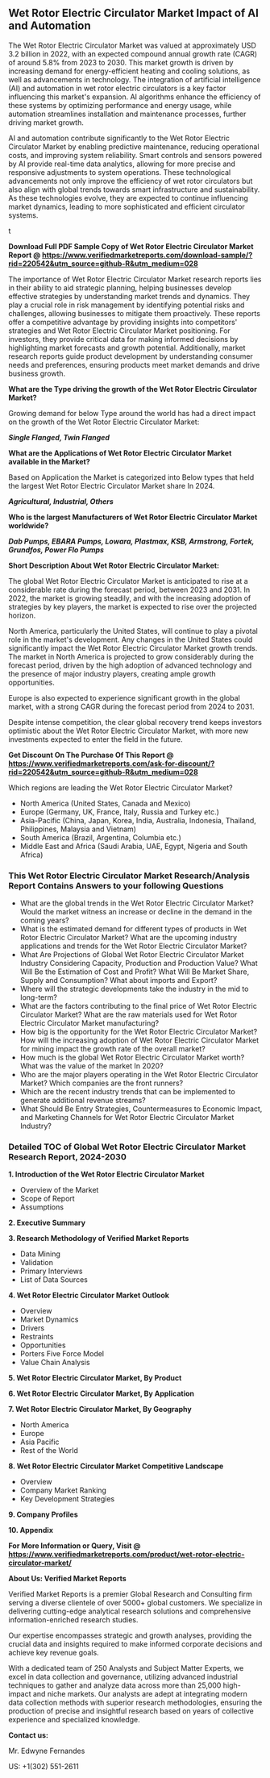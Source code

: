 <h2>Wet Rotor Electric Circulator Market Impact of AI and Automation</h2><p>The Wet Rotor Electric Circulator Market was valued at approximately USD 3.2 billion in 2022, with an expected compound annual growth rate (CAGR) of around 5.8% from 2023 to 2030. This market growth is driven by increasing demand for energy-efficient heating and cooling solutions, as well as advancements in technology. The integration of artificial intelligence (AI) and automation in wet rotor electric circulators is a key factor influencing this market's expansion. AI algorithms enhance the efficiency of these systems by optimizing performance and energy usage, while automation streamlines installation and maintenance processes, further driving market growth.</p><p>AI and automation contribute significantly to the Wet Rotor Electric Circulator Market by enabling predictive maintenance, reducing operational costs, and improving system reliability. Smart controls and sensors powered by AI provide real-time data analytics, allowing for more precise and responsive adjustments to system operations. These technological advancements not only improve the efficiency of wet rotor circulators but also align with global trends towards smart infrastructure and sustainability. As these technologies evolve, they are expected to continue influencing market dynamics, leading to more sophisticated and efficient circulator systems.</p>t</p><p id="" class=""><strong>Download Full PDF Sample Copy of Wet Rotor Electric Circulator Market Report @ <a href="https://www.verifiedmarketreports.com/download-sample/?rid=220542&utm_source=github-R&utm_medium=028" target="_blank">https://www.verifiedmarketreports.com/download-sample/?rid=220542&utm_source=github-R&utm_medium=028</a></strong></p><p>The importance of&nbsp;Wet Rotor Electric Circulator Market research reports lies in their ability to aid strategic planning, helping businesses develop effective strategies by understanding market trends and dynamics. They play a crucial role in risk management by identifying potential risks and challenges, allowing businesses to mitigate them proactively. These reports offer a competitive advantage by providing insights into competitors' strategies and Wet Rotor Electric Circulator Market positioning. For investors, they provide critical data for making informed decisions by highlighting market forecasts and growth potential. Additionally, market research reports guide product development by understanding consumer needs and preferences, ensuring products meet market demands and drive business growth.</p><p><strong>What are the&nbsp;Type driving the growth of the Wet Rotor Electric Circulator Market?</strong></p><p id="" class="">Growing demand for below Type around the world has had a direct impact on the growth of the Wet Rotor Electric Circulator Market:</p><em><strong>Single Flanged, Twin Flanged</strong></em></p><strong>What are the&nbsp;Applications&nbsp;of Wet Rotor Electric Circulator Market available in the Market?</strong></p><p id="" class="">Based on Application the Market is categorized into Below types that held the largest Wet Rotor Electric Circulator Market share In 2024.</p><em><strong>Agricultural, Industrial, Others</strong></em></p><strong>Who is the largest Manufacturers of Wet Rotor Electric Circulator Market worldwide?</strong></p><p><em><strong>Dab Pumps, EBARA Pumps, Lowara, Plastmax, KSB, Armstrong, Fortek, Grundfos, Power Flo Pumps</strong></em></p><p id="" class=""><strong>Short Description About Wet Rotor Electric Circulator Market:</strong></p><p>The global Wet Rotor Electric Circulator Market is anticipated to rise at a considerable rate during the forecast period, between 2023 and 2031. In 2022, the market is growing steadily, and with the increasing adoption of strategies by key players, the market is expected to rise over the projected horizon.</p><p>North America, particularly the United States, will continue to play a pivotal role in the market's development. Any changes in the United States could significantly impact the Wet Rotor Electric Circulator Market growth trends. The market in North America is projected to grow considerably during the forecast period, driven by the high adoption of advanced technology and the presence of major industry players, creating ample growth opportunities.</p><p>Europe is also expected to experience significant growth in the global market, with a strong CAGR during the forecast period from 2024 to 2031.</p><p>Despite intense competition, the clear global recovery trend keeps investors optimistic about the Wet Rotor Electric Circulator Market, with more new investments expected to enter the field in the future.</p><p id="" class=""><strong>Get Discount On The Purchase Of This Report @ <a href="https://www.verifiedmarketreports.com/ask-for-discount/?rid=220542&utm_source=github-R&utm_medium=028" target="_blank">https://www.verifiedmarketreports.com/ask-for-discount/?rid=220542&utm_source=github-R&utm_medium=028</a></strong></p>Which regions are leading the Wet Rotor Electric Circulator Market?</p><ul><li>North America (United States, Canada and Mexico)</li><li>Europe (Germany, UK, France, Italy, Russia and Turkey etc.)</li><li>Asia-Pacific (China, Japan, Korea, India, Australia, Indonesia, Thailand, Philippines, Malaysia and Vietnam)</li><li>South America (Brazil, Argentina, Columbia etc.)</li><li>Middle East and Africa (Saudi Arabia, UAE, Egypt, Nigeria and South Africa)</li></ul><h3 id="" class="">This Wet Rotor Electric Circulator Market Research/Analysis Report Contains Answers to your following Questions</h3><ul><li>What are the global trends in the Wet Rotor Electric Circulator Market? Would the market witness an increase or decline in the demand in the coming years?</li><li>What is the estimated demand for different types of products in Wet Rotor Electric Circulator Market? What are the upcoming industry applications and trends for the Wet Rotor Electric Circulator Market?</li><li>What Are Projections of Global Wet Rotor Electric Circulator Market Industry Considering Capacity, Production and Production Value? What Will Be the Estimation of Cost and Profit? What Will Be Market Share, Supply and Consumption? What about imports and Export?</li><li>Where will the strategic developments take the industry in the mid to long-term?</li><li>What are the factors contributing to the final price of Wet Rotor Electric Circulator Market? What are the raw materials used for Wet Rotor Electric Circulator Market manufacturing?</li><li>How big is the opportunity for the Wet Rotor Electric Circulator Market? How will the increasing adoption of Wet Rotor Electric Circulator Market for mining impact the growth rate of the overall market?</li><li>How much is the global Wet Rotor Electric Circulator Market worth? What was the value of the market In 2020?</li><li>Who are the major players operating in the Wet Rotor Electric Circulator Market? Which companies are the front runners?</li><li>Which are the recent industry trends that can be implemented to generate additional revenue streams?</li><li>What Should Be Entry Strategies, Countermeasures to Economic Impact, and Marketing Channels for Wet Rotor Electric Circulator Market Industry?</li></ul><h3 id="" class="">Detailed TOC of Global Wet Rotor Electric Circulator Market Research Report, 2024-2030</h3><p id="" class=""><strong>1. Introduction of the Wet Rotor Electric Circulator Market</strong></p><ul><li>Overview of the Market</li><li>Scope of Report</li><li>Assumptions</li></ul><p id="" class=""><strong>2. Executive Summary</strong></p><p id="" class=""><strong>3. Research Methodology of Verified Market Reports</strong></p><ul><li>Data Mining</li><li>Validation</li><li>Primary Interviews</li><li>List of Data Sources</li></ul><p id="" class=""><strong>4. Wet Rotor Electric Circulator Market Outlook</strong></p><ul><li>Overview</li><li>Market Dynamics</li><li>Drivers</li><li>Restraints</li><li>Opportunities</li><li>Porters Five Force Model</li><li>Value Chain Analysis</li></ul><p id="" class=""><strong>5. Wet Rotor Electric Circulator Market, By Product</strong></p><p id="" class=""><strong>6. Wet Rotor Electric Circulator Market, By Application</strong></p><p id="" class=""><strong>7. Wet Rotor Electric Circulator Market, By Geography</strong></p><ul><li>North America</li><li>Europe</li><li>Asia Pacific</li><li>Rest of the World</li></ul><p id="" class=""><strong>8. Wet Rotor Electric Circulator Market Competitive Landscape</strong></p><ul><li>Overview</li><li>Company Market Ranking</li><li>Key Development Strategies</li></ul><p id="" class=""><strong>9. Company Profiles</strong></p><p id="" class=""><strong>10. Appendix</strong></p><p id="" class=""><strong>For More Information or Query, Visit @ <a href="https://www.verifiedmarketreports.com/product/wet-rotor-electric-circulator-market/" target="_blank">https://www.verifiedmarketreports.com/product/wet-rotor-electric-circulator-market/</a></strong></p><p id="" class=""><strong>About Us: Verified Market Reports</strong></p><p id="" class="">Verified Market Reports is a premier Global Research and Consulting firm serving a diverse clientele of over 5000+ global customers. We specialize in delivering cutting-edge analytical research solutions and comprehensive information-enriched research studies.</p><p id="" class="">Our expertise encompasses strategic and growth analyses, providing the crucial data and insights required to make informed corporate decisions and achieve key revenue goals.</p><p id="" class="">With a dedicated team of 250 Analysts and Subject Matter Experts, we excel in data collection and governance, utilizing advanced industrial techniques to gather and analyze data across more than 25,000 high-impact and niche markets. Our analysts are adept at integrating modern data collection methods with superior research methodologies, ensuring the production of precise and insightful research based on years of collective experience and specialized knowledge.</p><p id="" class=""><strong>Contact us:</strong></p><p id="" class="">Mr. Edwyne Fernandes</p><p id="" class="">US: +1(302) 551-2611</p>